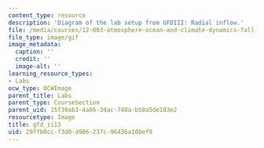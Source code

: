```yaml
---
content_type: resource
description: 'Diagram of the lab setup from GFDIII: Radial inflow.'
file: /media/courses/12-003-atmosphere-ocean-and-climate-dynamics-fall-2008/29ffb0ccf3d0a906237c96436a10bef9_gfd_ii13.gif
file_type: image/gif
image_metadata:
  caption: ''
  credit: ''
  image-alt: ''
learning_resource_types:
- Labs
ocw_type: OCWImage
parent_title: Labs
parent_type: CourseSection
parent_uid: 15f39ab3-4a66-34ac-748a-b58a5de103e2
resourcetype: Image
title: gfd_ii13
uid: 29ffb0cc-f3d0-a906-237c-96436a10bef9
---
```

